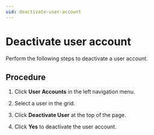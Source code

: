 ```yaml
---
uid: deactivate-user-account
---
```


# Deactivate user account

Perform the following steps to deactivate a user account.

## Procedure

1. Click **User Accounts** in the left navigation menu.

1. Select a user in the grid.

1. Click **Deactivate User** at the top of the page.

1. Click **Yes** to deactivate the user account.
